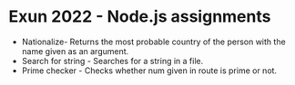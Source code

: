 # Exun 2022 - Node.js assignments
- Nationalize- Returns the most probable country of the person with the name given as an argument.
- Search for string - Searches for a string in a file.
- Prime checker - Checks whether num given in route is prime or not.